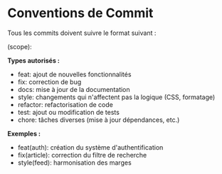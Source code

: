 # Conventions de Commit

Tous les commits doivent suivre le format suivant :

<type>(scope): <message>

**Types autorisés :**
- feat: ajout de nouvelles fonctionnalités
- fix: correction de bug
- docs: mise à jour de la documentation
- style: changements qui n'affectent pas la logique (CSS, formatage)
- refactor: refactorisation de code
- test: ajout ou modification de tests
- chore: tâches diverses (mise à jour dépendances, etc.)

**Exemples :**
- feat(auth): création du système d'authentification
- fix(article): correction du filtre de recherche
- style(feed): harmonisation des marges